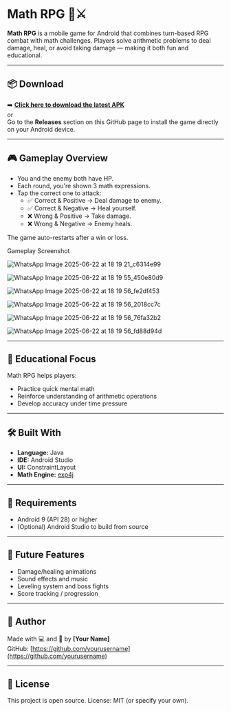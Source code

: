 # Math RPG 📱⚔️

**Math RPG** is a mobile game for Android that combines turn-based RPG combat with math challenges. Players solve arithmetic problems to deal damage, heal, or avoid taking damage — making it both fun and educational.

---

## 📦 Download

➡️ [**Click here to download the latest APK**]([https://github.com/yodhasu/MathGameAndroid/releases])  
or  
Go to the **Releases** section on this GitHub page to install the game directly on your Android device.

---

## 🎮 Gameplay Overview

- You and the enemy both have HP.
- Each round, you're shown 3 math expressions.
- Tap the correct one to attack:
  - ✅ Correct & Positive → Deal damage to enemy.
  - ✅ Correct & Negative → Heal yourself.
  - ❌ Wrong & Positive → Take damage.
  - ❌ Wrong & Negative → Enemy heals.

The game auto-restarts after a win or loss.

Gameplay Screenshot

![WhatsApp Image 2025-06-22 at 18 19 21_c6314e99](https://github.com/user-attachments/assets/dea45ce9-2427-4ecb-a49a-1c3d1fb32e22)

![WhatsApp Image 2025-06-22 at 18 19 55_450e80d9](https://github.com/user-attachments/assets/72928f48-342e-4fcd-95a0-99eafdf7e265)

![WhatsApp Image 2025-06-22 at 18 19 56_fe2df453](https://github.com/user-attachments/assets/834a14ac-935a-45a7-8732-43ca756e5c1c)

![WhatsApp Image 2025-06-22 at 18 19 56_2018cc7c](https://github.com/user-attachments/assets/7e6658d6-4de2-4ae1-aa17-1ef8e21dc0b6)

![WhatsApp Image 2025-06-22 at 18 19 56_76fa32b2](https://github.com/user-attachments/assets/55421c7d-7ccd-4965-aa99-d6a0bac3f71b)

![WhatsApp Image 2025-06-22 at 18 19 56_fd88d94d](https://github.com/user-attachments/assets/f0736aa7-3db8-45f1-8028-9b85f99c62d4)


---

## 🎯 Educational Focus

Math RPG helps players:
- Practice quick mental math
- Reinforce understanding of arithmetic operations
- Develop accuracy under time pressure

---

## 🛠️ Built With

- **Language:** Java
- **IDE:** Android Studio
- **UI:** ConstraintLayout
- **Math Engine:** [exp4j](https://www.objecthunter.net/exp4j/)

---

## 📱 Requirements

- Android 9 (API 28) or higher
- (Optional) Android Studio to build from source

---

## 🧪 Future Features

- Damage/healing animations
- Sound effects and music
- Leveling system and boss fights
- Score tracking / progression

---

## 👤 Author

Made with 💻 and 🔢 by **[Your Name]**  
GitHub: [https://github.com/yourusername](https://github.com/yourusername)

---

## 📄 License

This project is open source. License: MIT (or specify your own).

